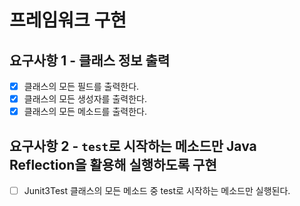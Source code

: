 # 프레임워크 구현

## 요구사항 1 - 클래스 정보 출력
- [x] 클래스의 모든 필드를 출력한다.
- [x] 클래스의 모든 생성자를 출력한다.
- [x] 클래스의 모든 메소드를 출력한다. 

## 요구사항 2 - `test`로 시작하는 메소드만 Java Reflection을 활용해 실행하도록 구현
- [ ] Junit3Test 클래스의 모든 메소드 중 test로 시작하는 메소드만 실행된다.